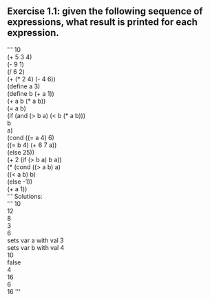 ## Exercise 1.1: given the following sequence of expressions, what result is printed for each expression.  
'''
10  
(+ 5 3 4)  
(- 9 1)  
(/ 6 2)  
(+ (* 2 4) (- 4 6))  
(define a 3)  
(define b (+ a 1))  
(+ a b (* a b))  
(= a b)  
(if (and (> b a) (< b (* a b)))  
    b  
    a)  
(cond ((= a 4) 6)  
      ((= b 4) (+ 6 7 a))  
      (else 25))  
(+ 2 (if (> b a) b a))  
(* (cond ((> a b) a)  
         ((< a b) b)  
         (else -1))  
   (+ a 1))  
'''
Solutions:  
'''
10  
12  
8  
3  
6  
sets var a with val 3  
sets var b with val 4  
10  
false  
4  
16  
6  
16
'''